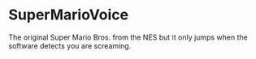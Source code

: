 # SuperMarioVoice
The original Super Mario Bros. from the NES but it only jumps when the software detects you are screaming.
